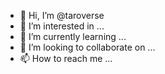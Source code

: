 - 👋 Hi, I’m @taroverse
- 👀 I’m interested in ...
- 🌱 I’m currently learning ...
- 💞️ I’m looking to collaborate on ...
- 📫 How to reach me ...

<!---
taroverse/taroverse is a ✨ special ✨ repository because its `README.md` (this file) appears on your GitHub profile.
You can click the Preview link to take a look at your changes.
--->
